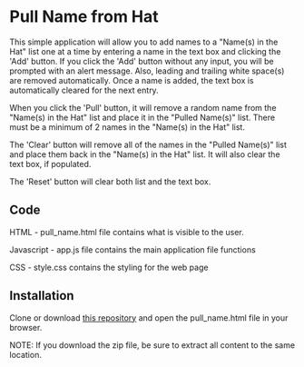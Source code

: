 # Pull Name from Hat
This simple application will allow you to add names to a "Name(s) in the Hat" list one at a time by entering a name in the text box and clicking the 'Add' button.  If you click the 'Add' button without any input, you will be prompted with an alert message.  Also, leading and trailing white space(s) are removed automatically.  Once a name is added, the text box is automatically cleared for the next entry.  

When you click the 'Pull' button, it will remove a random name from the "Name(s) in the Hat" list and place it in the "Pulled Name(s)" list.  There must be a minimum of 2 names in the "Name(s) in the Hat" list.

The 'Clear' button will remove all of the names in the "Pulled Name(s)" list and place them back in the "Name(s) in the Hat" list.  It will also clear the text box, if populated.

The 'Reset' button will clear both list and the text box.

## Code
HTML - pull_name.html file contains what is visible to the user.

Javascript  - app.js file contains the main application file functions

CSS - style.css contains the styling for the web page


## Installation
Clone or download [this repository](https://github.com/MKing301/pull-name-from-hat) and open the pull_name.html file in your browser.

NOTE:  If you download the zip file, be sure to extract all content to the same location.
